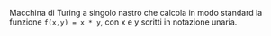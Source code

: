 Macchina di Turing a singolo nastro che calcola in modo standard la funzione `f(x,y) = x * y`, con x e y scritti in notazione unaria.